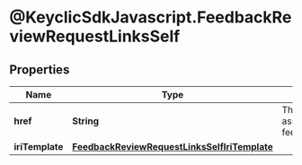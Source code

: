 # @KeyclicSdkJavascript.FeedbackReviewRequestLinksSelf

## Properties
Name | Type | Description | Notes
------------ | ------------- | ------------- | -------------
**href** | **String** | The URI of the self associated to the given feedbackreviewrequest. | [optional] 
**iriTemplate** | [**FeedbackReviewRequestLinksSelfIriTemplate**](FeedbackReviewRequestLinksSelfIriTemplate.md) |  | [optional] 


